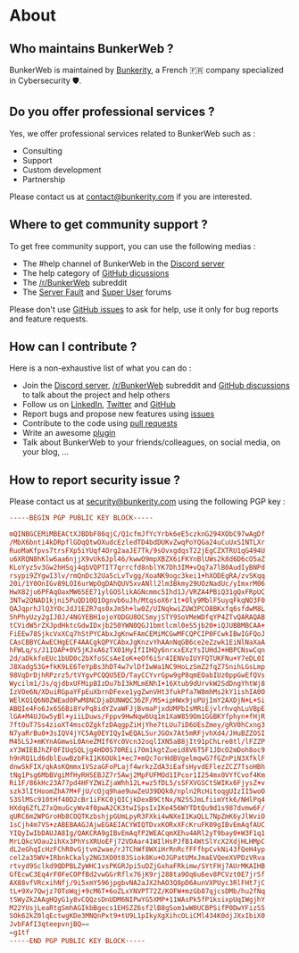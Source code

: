 # About

## Who maintains BunkerWeb ?

BunkerWeb is maintained by [Bunkerity](https://www.bunkerity.com), a French 🇫🇷 company specialized in Cybersecurity 🛡️.

## Do you offer professional services ?

Yes, we offer professional services related to BunkerWeb such as :

- Consulting
- Support
- Custom development
- Partnership

Please contact us at [contact@bunkerity.com](mailto:contact@bunkerity.com) if you are interested.

## Where to get community support ?

To get free community support, you can use the following medias :

- The #help channel of BunkerWeb in the [Discord server](https://discord.com/invite/fTf46FmtyD)
- The help category of [GitHub dicussions](https://github.com/bunkerity/bunkerweb/discussions)
- The [/r/BunkerWeb](https://www.reddit.com/r/BunkerWeb) subreddit
- The [Server Fault](https://serverfault.com/) and [Super User](https://superuser.com/) forums

Please don't use [GitHub issues](https://github.com/bunkerity/bunkerweb/issues) to ask for help, use it only for bug reports and feature requests.

## How can I contribute ?

Here is a non-exhaustive list of what you can do :

- Join the [Discord server](https://discord.com/invite/fTf46FmtyD), [/r/BunkerWeb](https://www.reddit.com/r/BunkerWeb) subreddit and [GitHub discussions](https://github.com/bunkerity/bunkerweb/discussions) to talk about the project and help others
- Follow us on [LinkedIn](https://www.linkedin.com/company/bunkerity/), [Twitter](https://twitter.com/bunkerity) and [GitHub](https://github.com/bunkerity)
- Report bugs and propose new features using [issues](https://github.com/bunkerity/bunkerweb/issues)
- Contribute to the code using [pull requests](https://github.com/bunkerity/bunkerweb/pulls)
- Write an awesome [plugin](plugins.md)
- Talk about BunkerWeb to your friends/colleagues, on social media, on your blog, ...

## How to report security issue ?

Please contact us at [security@bunkerity.com](mailto:security@bunkerity.com) using the following PGP key :

```conf
-----BEGIN PGP PUBLIC KEY BLOCK-----

mQINBGCEMiMBEACtXJBDbF86qjC/Q1cfmJfYcYrbk6eE5czknG294XObC97wAgDf
/MbX6bnti4kDRpflGDqQtwOXudcEzledTD4bdDUKvZwqPoYQGa24uCuUxSINTLXr
RuoMaKfpvs7trsFXp5iYUqf4Org2aaJE7Tk/9sOvxgdqsT22jEgCZXTRU1qG494U
u6XRQN8hKlw6aa6njjX9vUk6Jpl46/kwwO9mpXBZX6iFKYnBlUWs2k8d6D6cO5aZ
KLoYyz5v3Gw2hHSqj4qbVQPTIT7qrrcfd8nblYK7Dh3IM+vQq7a7lB0AudIyBNPd
rsypi9ZYgwI3lv/rmQnDc32Ua5cLvTvgg/XoaNK9ogc3kei1+hXODEgRA/zvSKqq
20i/1Y0OnIGv89LOI6urWpOgDAhQUV5xvANll2lm3Bkmy29UOzNadUc/yImxrM06
HwX82ju6PFAqOaxMW6SEE71ylGOSlikAGNcmmc5Ihd1J/VRZA4PBiQ31gQxFRpUC
3NTw2QNAD1kjni5PuQD10Q1Ognvb6uJh/MtqsoX6r1t+Oly9MblFSuyqFkqNO3F0
QAJqprhJlQ3YOcJdJ1EZR7qs0xJm5h+lw0Z/UINqkwiZUW3PCO8BKxfq6sfdwM8L
5hPhyUzy2gIJ0J/4NGYEBH1ojoYODGU8OCSmyjSTY9SoVMeWDfqYP4ZTvQARAQAB
tCVidW5rZXJpdHktcGdwIDxjb250YWN0QGJ1bmtlcml0eS5jb20+iQJUBBMBCAA+
FiEEw78SjkcVxXCq7hStPYCAbxJgKnwFAmCEMiMCGwMFCQPCIP0FCwkIBwIGFQoJ
CAsCBBYCAwECHgECF4AACgkQPYCAbxJgKnzvYhAAnNqGB6ce2eZzwk1EiNlNaXaA
hFWLq/s/J1IOAP+0V5jKJxA6zTX01HyIfIIHQy6nrxxEXzYsIUHdJ+HBPCNswCqn
2d/aDkkfoEUc1bUD0c2bXfoSCsAeIoK+eOf6iSr4IENVoIUYFQTUKFNu+Y7eDL0I
J8Xadg53G+fkK9LE6TeYpBs3hDT4w7vlDfIwWa1NC9HoLzSmZ2fqZ7SnihLGsLmp
98VqDrDjhRPzrz5/tVYgvPCQQU5ED/TayCCYvrGpw9gP8qmEOabIUz0ppGwEfQVs
Wycilm1/Js/qjdbxUFMipBIzDu7bI3kMLmENhI+16Xtub9dUrvkW2SdDngYhtWj8
IzVOe6N/XDuiRGpaYFpEuXbrnDFexe1ygZwnVHt3fukPfa7W8mhMs2kY1ishIA0O
WElKO1Q6N0ZWEad0PwM8NCDjaDUNWQC36ZF/MS+ipHWx9joPUjImY2AXDjN+L+Si
ABQIe4Fo6Jx6S6Bi8YvPq8idYZvaWFJjBvmaPjxdUMPbIsMRiEjvlrhvqhLuVBpE
lGA+M4UJGw5yBl+yiiLDuws/Fppv9HwNqw6Uq1m1XaW859Om1GGBKYfphyn+fHjR
7ftOuT7Ss4zioXT4mscOZgkfzDAqgpZiHjYhe7tLUu7iD6UEsZmey/gRV0hCxng3
N7yaRrBu0+3sIQV4jYC5Ag0EYIQyIwEQALSurJGOx7At5mRFjvhXd4/JHuBZZOSI
M45LSJ+mKYnAGmwsL0AneZMIf6Yc0Vcn32oqlIXN5aB8jIt91pChLre8tl/lFZZP
xY3WIEBJhZF0FIUqSQLjg4HD0S70REii7Om1kgtZueid8V6T5F1JDcO2mDoh8oc9
h9nRQ1Ld6dblEuwBzbFkI1K6OUk1+ec7+mQc7orHdBVgelmqwG7fGZnPiN3XfklF
dnwSkFIX/qkAsKQmmx1VSzaGFoPLajf4wrkzZdA3iEafsHyvdEFlezZCZ7TsoHBh
tNg1Psg6MbBVgiMfHyRHSEBJZ7r5Awj2MpFUFMOd1IPcor1I254mx0VYfCvof4Km
Ri1F/86kHc23A77pd4HFYZWiZjaWhh12L+wz5fDL5/sSFXVGSCtSWIKx6FjysZ+v
szk3lItHoomZhA7M+FjU/cOjq9hae9uwZeU39DQk0/npln2RcHitoqgUIzII5woO
S3SlMSc910tHf40D2cBr1iFKC0jQICjkDexB9CtNx/N25SJmLfiimYtk6/NHlPq4
HXdq6ZfLZ7xQmuGcyWv4f0pwA2CK3twISpsIxIKe456WYTDtQu9d1s987dvmw6F/
qURC6m2WPGroHb8COQTKzbshjpGUmLpyR3FXki4wNXeI1KaQLL7NpZmK6yJlWviO
1sCjh4m7VS+zABEBAAGJAjwEGAEIACYWIQTDvxKORxXFcKruFK09gIBvEmAqfAUC
YIQyIwIbDAUJA8Ig/QAKCRA9gIBvEmAqfP2WEACqmXEhu4ARl2yT9bay0+W3F1q1
MrLQkcVOau2ihXx3PhYsXRUoEFj72VDAar41WIlHsPJfB14WtSlYcX2XdjHLHMpC
dL2eGhqIcHzFChR0vGjtvm2wae/rJTChWf8WXiHrRnRcfFFfhpCvkNi43fQeH4yp
cel2a35WV+IRbnkCkaly2NG3XO0t83Siok8Ku+OJGPatUMxJmaEVQeeXVPDzVRva
rtvyd9Sclkd9QDPBLZyWHC1vsPKGRJpi5uDZjGxhaFRkimw/SYtFHj7AUrMKAIHB
GfEcwC3Eq4rF0FeCOPfBd2vwGGrRflx76jK9rj288ta9Oq6u6ev8PCVzt0E7jrSf
AX88vfVRcxihNfj/9i5xmY596jpgbvNA2aJX2hAO3Q8pD6AunVXPUyc3RlFHt7jC
tL+9Xv7Qwjz7OToWqj+9cM6T+6oZLxYNVPT72Z/KOFW+mzGb87qjcsDMb/hu2fNq
tSWyZk2AAgHQyG1y8vCQQzsDnUDM6NIPwYG5XMP+11WAsPk5fP1ksixpUqIWgjhY
M22YUsjLeaRtgSmhAGIkbBgecs1EHSZZ6sf2lB8gSom1wW0UCBPSifP0DwYFizS5
SOk62kZ0lqEctwgKDe3MNQnPxt9+tU9L1pIkyXgXihcOLiCMl434K0djJXxIbiX0
JvbFAfI3qteepvnjBQ==
=g1tf
-----END PGP PUBLIC KEY BLOCK-----
```
